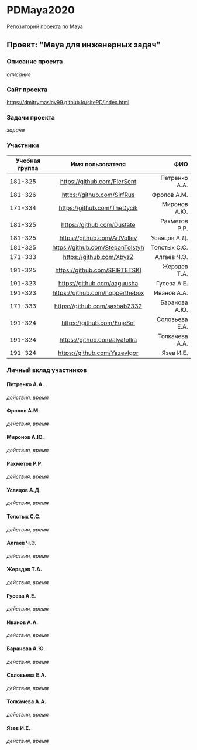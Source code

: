 # PDMaya2020
Репозиторий проекта по Maya

## Проект: "Maya для инженерных задач"

### Описание проекта
*описание*

### Сайт проекта
https://dmitrymaslov99.github.io/sitePD/index.html

### Задачи проекта
*задачи*

### Участники
| Учебная группа | Имя пользователя | ФИО |
| ------------- | :------------------: | -----: |
| 181-325 | https://github.com/PierSent | Петренко А.А.|
| 181-326 | https://github.com/SirfRus | Фролов А.М.|
| 171-334 | https://github.com/TheDycik | Миронов А.Ю.|
| 181-325 | https://github.com/Dustate | Рахметов Р.Р.|
| 181-325 | https://github.com/ArtVolley | Усвяцов А.Д.|
| 181-325 | https://github.com/StepanTolstyh | Толстых С.С.|
| 171-333 | https://github.com/XbyzZ | Алгаев Ч.Э.|
| 191-325 | https://github.com/SPIRTETSKI | Жерздев Т.А.|
| 191-323 | https://github.com/aaguusha | Гусева А.Е.|
| 191-323 | https://github.com/hopperthebox | Иванов А.А.|
| 171-333 | https://github.com/sashab2332 | Баранова А.Ю.|
| 191-324 | https://github.com/EujeSol | Соловьева Е.А.|
| 191-324 | https://github.com/alyatolka | Толкачева А.А.|
| 191-324 | https://github.com/YazevIgor | Язев И.Е.|

### Личный вклад участников
#### Петренко А.А.
*действия, время*

#### Фролов А.М.
*действия, время*

#### Миронов А.Ю.
*действия, время*

#### Рахметов Р.Р.
*действия, время*

#### Усвяцов А.Д.
*действия, время*

#### Толстых С.С.
*действия, время*

#### Алгаев Ч.Э.
*действия, время*

#### Жерздев Т.А.
*действия, время*

#### Гусева А.Е.
*действия, время*

#### Иванов А.А.
*действия, время*

#### Баранова А.Ю.
*действия, время*

#### Соловьева Е.А.
*действия, время*

#### Толкачева А.А.
*действия, время*

#### Язев И.Е.
*действия, время*
